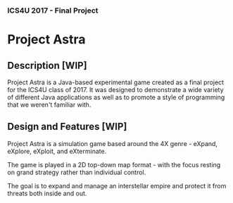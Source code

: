 ### ICS4U 2017 - Final Project

# Project Astra

## Description [WIP]

Project Astra is a Java-based experimental game created as a final project for the ICS4U class of 2017. It was designed to demonstrate a wide variety of different Java applications as well as to promote a style of programming that we weren't familiar with.

## Design and Features [WIP]

Project Astra is a simulation game based around the 4X genre - eXpand, eXplore, eXploit, and eXterminate.

The game is played in a 2D top-down map format - with the focus resting on grand strategy rather than individual control.

The goal is to expand and manage an interstellar empire and protect it from threats both inside and out.